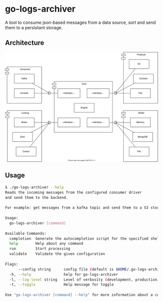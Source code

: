 # go-logs-archiver

A tool to consume json-based messages from a data source, sort and send them to a persistant storage.

## Architecture

![Architecture](./docs/Architecture.svg)

## Usage

```bash
$ ./go-logs-archiver --help
Reads the incoming messages from the configured consumer driver
and send them to the backend.

For example: get messages from a kafka topic and send them to a S3 storage.

Usage:
  go-logs-archiver [command]

Available Commands:
  completion  Generate the autocompletion script for the specified shell
  help        Help about any command
  run         Start processing
  validate    Validate the given configuration

Flags:
      --config string      config file (default is $HOME/.go-logs-archiver.yaml)
  -h, --help               help for go-logs-archiver
  -l, --log-level string   Level of verbosity (development, production).
  -t, --toggle             Help message for toggle

Use "go-logs-archiver [command] --help" for more information about a command.
```
